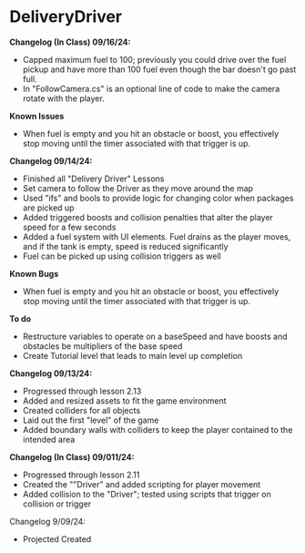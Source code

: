 # DeliveryDriver

**Changelog (In Class) 09/16/24:**
- Capped maximum fuel to 100; previously you could drive over the fuel pickup and have more than 100 fuel even though the bar doesn't go past full.
- In "FollowCamera.cs" is an optional line of code to make the camera rotate with the player.

**Known Issues**
- When fuel is empty and you hit an obstacle or boost, you effectively stop moving until the timer associated with that trigger is up.


**Changelog 09/14/24:**
- Finished all "Delivery Driver" Lessons
- Set camera to follow the Driver as they move around the map
- Used "ifs" and bools to provide logic for changing color when packages are picked up
- Added triggered boosts and collision penalties that alter the player speed for a few seconds
- Added a fuel system with UI elements. Fuel drains as the player moves, and if the tank is empty, speed is reduced significantly
- Fuel can be picked up using collision triggers as well

**Known Bugs**
- When fuel is empty and you hit an obstacle or boost, you effectively stop moving until the timer associated with that trigger is up. 

**To do**
- Restructure variables to operate on a baseSpeed and have boosts and obstacles be multipliers of the base speed
- Create Tutorial level that leads to main level up completion


**Changelog 09/13/24:**
- Progressed through lesson 2.13
- Added and resized assets to fit the game environment
- Created colliders for all objects
- Laid out the first "level" of the game
- Added boundary walls with colliders to keep the player contained to the intended area

**Changelog (In Class) 09/011/24:**
- Progressed through lesson 2.11
- Created the ""Driver" and added scripting for player movement
- Added collision to the "Driver"; tested using scripts that trigger on collision or trigger

Changelog 9/09/24:
- Projected Created
